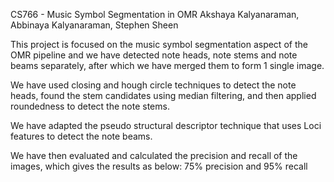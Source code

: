 CS766 - Music Symbol Segmentation in OMR
 Akshaya Kalyanaraman, Abbinaya Kalyanaraman, Stephen Sheen

This project is focused on the music symbol segmentation aspect of the OMR pipeline and we have detected note heads, note stems and note beams separately, after which we have merged them to form 1 single image.

We have used closing and hough circle techniques to detect the note heads, found the stem candidates using median filtering, and then applied roundedness to detect the note stems.

We have adapted the pseudo structural descriptor technique that uses Loci features to detect the note beams.

We have then evaluated and calculated the precision and recall of the images, which gives the results as below:
75% precision and 95% recall


